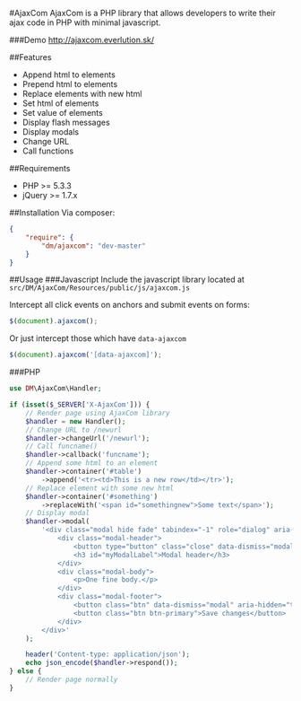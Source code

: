 #AjaxCom
AjaxCom is a PHP library that allows developers to write their ajax code in PHP with minimal javascript.

###Demo
http://ajaxcom.everlution.sk/

##Features
- Append html to elements
- Prepend html to elements
- Replace elements with new html
- Set html of elements
- Set value of elements
- Display flash messages
- Display modals
- Change URL
- Call functions

##Requirements
- PHP >= 5.3.3
- jQuery >= 1.7.x

##Installation
Via composer:

``` json
{
    "require": {
        "dm/ajaxcom": "dev-master"
    }
}
```

##Usage
###Javascript
Include the javascript library located at `src/DM/AjaxCom/Resources/public/js/ajaxcom.js`

Intercept all click events on anchors and submit events on forms:
``` javascript
$(document).ajaxcom();
```

Or just intercept those which have `data-ajaxcom`
``` javascript
$(document).ajaxcom('[data-ajaxcom]');
```

###PHP
``` php
use DM\AjaxCom\Handler;

if (isset($_SERVER['X-AjaxCom'])) {
    // Render page using AjaxCom library
    $handler = new Handler();
    // Change URL to /newurl
    $handler->changeUrl('/newurl');
    // Call funcname()
    $handler->callback('funcname');
    // Append some html to an element
    $handler->container('#table')
        ->append('<tr><td>This is a new row</td></tr>');
    // Replace element with some new html
    $handler->container('#something')
        ->replaceWith('<span id="somethingnew">Some text</span>');
    // Display modal
    $handler->modal(
        '<div class="modal hide fade" tabindex="-1" role="dialog" aria-labelledby="myModalLabel" aria-hidden="true">
            <div class="modal-header">
                <button type="button" class="close" data-dismiss="modal" aria-hidden="true">&times;</button>
                <h3 id="myModalLabel">Modal header</h3>
            </div>
            <div class="modal-body">
                <p>One fine body.</p>
            </div>
            <div class="modal-footer">
                <button class="btn" data-dismiss="modal" aria-hidden="true">Close</button>
                <button class="btn btn-primary">Save changes</button>
            </div>
        </div>'
    );

    header('Content-type: application/json');
    echo json_encode($handler->respond());
} else {
    // Render page normally
}
```
